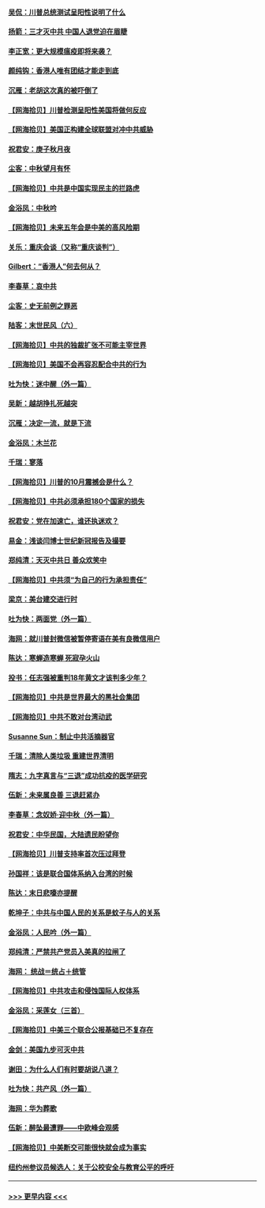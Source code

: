 #### [吴侃：川普总统测试呈阳性说明了什么](../pages/nsc993/n12451869.md?t=10050202) 
#### [扬箭：三才灭中共 中国人退党迫在眉睫](../pages/nsc993/n12451842.md?t=10050202) 
#### [李正宽：更大规模瘟疫即将来袭？](../pages/nsc993/n12451455.md?t=10050202) 
#### [颜纯钩：香港人唯有团结才能走到底](../pages/nsc993/n12450870.md?t=10050202) 
#### [沉雁：老胡这次真的被吓倒了](../pages/nsc993/n12449796.md?t=10050202) 
#### [【网海拾贝】川普检测呈阳性美国将做何反应](../pages/nsc993/n12449042.md?t=10050202) 
#### [【网海拾贝】美国正构建全球联盟对冲中共威胁](../pages/nsc993/n12446580.md?t=10050202) 
#### [祝君安：庚子秋月夜](../pages/nsc993/n12445870.md?t=10050202) 
#### [尘客：中秋望月有怀](../pages/nsc993/n12444632.md?t=10050202) 
#### [【网海拾贝】中共是中国实现民主的拦路虎](../pages/nsc993/n12443573.md?t=10050202) 
#### [金浴凤：中秋吟](../pages/nsc993/n12441773.md?t=10050202) 
#### [【网海拾贝】未来五年会是中美的高风险期](../pages/nsc993/n12440760.md?t=10050202) 
#### [关乐：重庆会谈（又称“重庆谈判”）](../pages/nsc993/n12437525.md?t=10050202) 
#### [Gilbert：“香港人”何去何从？](../pages/nsc993/n12435894.md?t=10050202) 
#### [李春草：哀中共](../pages/nsc993/n12435874.md?t=10050202) 
#### [尘客：史无前例之罪恶](../pages/nsc993/n12435762.md?t=10050202) 
#### [陆客：末世民风（六）](../pages/nsc993/n12435354.md?t=10050202) 
#### [【网海拾贝】中共的独裁扩张不可能主宰世界](../pages/nsc993/n12435151.md?t=10050202) 
#### [【网海拾贝】美国不会再容忍配合中共的行为](../pages/nsc993/n12433808.md?t=10050202) 
#### [吐为快：迷中醒（外一篇）](../pages/nsc993/n12433585.md?t=10050202) 
#### [吴新：越胡挣扎死越突](../pages/nsc993/n12433562.md?t=10050202) 
#### [沉雁：决定一流，就是下流](../pages/nsc993/n12432128.md?t=10050202) 
#### [金浴凤：木兰花](../pages/nsc993/n12432124.md?t=10050202) 
#### [千瑞：寥落](../pages/nsc993/n12432071.md?t=10050202) 
#### [【网海拾贝】川普的10月震撼会是什么？](../pages/nsc993/n12431624.md?t=10050202) 
#### [【网海拾贝】中共必须承担180个国家的损失](../pages/nsc993/n12428893.md?t=10050202) 
#### [祝君安：党在加速亡，谁还执迷欢？](../pages/nsc993/n12428652.md?t=10050202) 
#### [易金：浅谈闫博士世纪新冠报告及撮要](../pages/nsc993/n12426822.md?t=10050202) 
#### [郑纯清：天灭中共日 善众欢笑中](../pages/nsc993/n12426784.md?t=10050202) 
#### [【网海拾贝】中共须“为自己的行为承担责任”](../pages/nsc993/n12426067.md?t=10050202) 
#### [梁京：美台建交进行时](../pages/nsc993/n12424066.md?t=10050202) 
#### [吐为快：两面党（外一篇）](../pages/nsc993/n12424043.md?t=10050202) 
#### [海网：就川普封微信被暂停寄语在美有良微信用户](../pages/nsc993/n12424021.md?t=10050202) 
#### [陈达：寒蝉造寒蝉 死寂孕火山](../pages/nsc993/n12423958.md?t=10050202) 
#### [投书：任志强被重判18年黄文才该判多少年？](../pages/nsc993/n12423672.md?t=10050202) 
#### [【网海拾贝】中共是世界最大的黑社会集团](../pages/nsc993/n12423543.md?t=10050202) 
#### [【网海拾贝】中共不敢对台湾动武](../pages/nsc993/n12421418.md?t=10050202) 
#### [Susanne Sun：制止中共活摘器官](../pages/nsc993/n12419654.md?t=10050202) 
#### [千瑞：清除人类垃圾 重建世界清明](../pages/nsc993/n12419414.md?t=10050202) 
#### [隋志：九字真言与“三退”成功抗疫的医学研究](../pages/nsc993/n12419248.md?t=10050202) 
#### [伍新：未来属良善 三退赶紧办](../pages/nsc993/n12418496.md?t=10050202) 
#### [李春草：念奴娇·迎中秋（外一篇）](../pages/nsc993/n12418465.md?t=10050202) 
#### [祝君安：中华民国，大陆遗民盼望你](../pages/nsc993/n12418089.md?t=10050202) 
#### [【网海拾贝】川普支持率首次压过拜登](../pages/nsc993/n12418050.md?t=10050202) 
#### [孙国祥：该是联合国体系纳入台湾的时候](../pages/nsc993/n12417369.md?t=10050202) 
#### [陈达：末日悲嚎亦提醒](../pages/nsc993/n12416736.md?t=10050202) 
#### [乾坤子：中共与中国人民的关系是蚊子与人的关系](../pages/nsc993/n12416632.md?t=10050202) 
#### [金浴凤：人民吟（外一篇）](../pages/nsc993/n12416567.md?t=10050202) 
#### [郑纯清：严禁共产党员入美真的拉闸了](../pages/nsc993/n12416550.md?t=10050202) 
#### [海网： 统战＝统占＋统管](../pages/nsc993/n12416404.md?t=10050202) 
#### [【网海拾贝】中共攻击和侵蚀国际人权体系](../pages/nsc993/n12416250.md?t=10050202) 
#### [金浴凤：采莲女（三首）](../pages/nsc993/n12415517.md?t=10050202) 
#### [【网海拾贝】中美三个联合公报基础已不复存在](../pages/nsc993/n12415054.md?t=10050202) 
#### [金剑：美国九步可灭中共](../pages/nsc993/n12413183.md?t=10050202) 
#### [谢田：为什么人们有时要胡说八道？](../pages/nsc993/n12411861.md?t=10050202) 
#### [吐为快：共产风（外一篇）](../pages/nsc993/n12411761.md?t=10050202) 
#### [海网：华为葬歌](../pages/nsc993/n12410381.md?t=10050202) 
#### [伍新：醉坠最遭罪——中欧峰会观感](../pages/nsc993/n12410364.md?t=10050202) 
#### [【网海拾贝】中美断交可能很快就会成为事实](../pages/nsc993/n12409495.md?t=10050202) 
#### [纽约州参议员候选人：关于公校安全与教育公平的呼吁](../pages/nsc993/n12409228.md?t=10050202) 

----
#### [ >>> 更早内容 <<< ](../indexes/nsc993-earlier.md)
